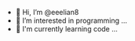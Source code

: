 - 👋 Hi, I’m @eeelian8
- 👀 I’m interested in programming ...
- 🌱 I'm currently learning code ...
<!---
eeelian8/eeelian8 is a ✨ special ✨ repository because its `README.md` (this file) appears on your GitHub profile.
You can click the Preview link to take a look at your changes.
--->
